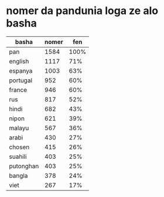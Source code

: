 # nomer da pandunia loga ze alo basha

| basha | nomer | fen |
|-------|-------|-----|
| pan | 1584 | 100% |
| english | 1117 | 71% |
| espanya | 1003 | 63% |
| portugal | 952 | 60% |
| france | 946 | 60% |
| rus | 817 | 52% |
| hindi | 682 | 43% |
| nipon | 621 | 39% |
| malayu | 567 | 36% |
| arabi | 430 | 27% |
| chosen | 415 | 26% |
| suahili | 403 | 25% |
| putonghan | 403 | 25% |
| bangla | 378 | 24% |
| viet | 267 | 17% |

